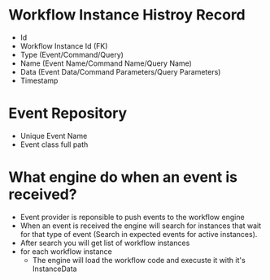 ﻿

# Workflow Instance Histroy Record
* Id
* Workflow Instance Id (FK)
* Type (Event/Command/Query)
* Name (Event Name/Command Name/Query Name)
* Data (Event Data/Command Parameters/Query Parameters)
* Timestamp

# Event Repository
* Unique Event Name
* Event class full path


# What engine do when an event is received?
* Event provider is reponsible to push events to the workflow engine
* When an event is received the engine will search for instances that wait for that type of event (Search in expected events for active instances).
* After search you will get list of workflow instances
* for each workflow instance
	* The engine will load the workflow code and execuste it with it's InstanceData




